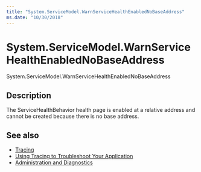```yaml
---
title: "System.ServiceModel.WarnServiceHealthEnabledNoBaseAddress"
ms.date: "10/30/2018"
---
```

# System.ServiceModel.WarnServiceHealthEnabledNoBaseAddress
System.ServiceModel.WarnServiceHealthEnabledNoBaseAddress  
  
## Description  
 The ServiceHealthBehavior health page is enabled at a relative address and cannot be created because there is no base address.  
  
## See also
- [Tracing](../../../../../docs/framework/wcf/diagnostics/tracing/index.md)
- [Using Tracing to Troubleshoot Your Application](../../../../../docs/framework/wcf/diagnostics/tracing/using-tracing-to-troubleshoot-your-application.md)
- [Administration and Diagnostics](../../../../../docs/framework/wcf/diagnostics/index.md)
